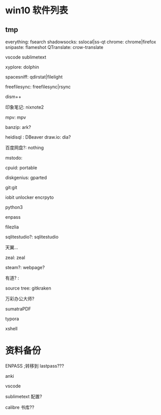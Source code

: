 # win10 软件列表

## tmp
everything: fsearch
shadowsocks: sslocal|ss-qt
chrome: chrome|firefox
snipaste: flameshot
QTranslate: crow-translate

vscode
sublimetext

xyplore: dolphin

spacesniff: qdirstat|filelight

freefilesync: freefilesync|rsync

dism++


印象笔记: nixnote2

mpv: mpv

banzip: ark?

heidisql : DBeaver
draw.io: dia?

百度网盘?: nothing

mstodo: 

cpuid: portable

diskgenius: gparted

git:git

iobit unlocker
encrpyto


python3

enpass


filezlia

sqlitestudio?: sqlitestudio

天翼...

zeal: zeal

steam?: webpage?



有道? : 

source tree: gitkraken

万彩办公大师?

sumatraPDF

typora

xshell

# 资料备份
ENPASS ;转移到 lastpass???

anki

vscode

sublimetext 配置?

calibre 书库??





